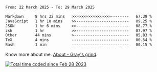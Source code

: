 <!--START_SECTION:waka-->

```txt
From: 22 March 2025 - To: 29 March 2025

Markdown     8 hrs 32 mins   >>>>>>>>>>>>>>>>>--------   67.39 %
JavaScript   1 hr 10 mins    >>-----------------------   09.25 %
JSON         1 hr 6 mins     >>-----------------------   08.77 %
zsh          1 hr            >>-----------------------   07.97 %
Other        44 mins         >------------------------   05.83 %
TeX          4 mins          -------------------------   00.54 %
Bash         1 min           -------------------------   00.15 %
```

<!--END_SECTION:waka-->

<!-- [![grayxu's github stats](https://github-readme-stats.vercel.app/api?username=grayxu&count_private=true&show_icons=true)](https://github.com/grayxu) -->

Know more about me: [About - Gray's grind](https://www.grayxu.cn/).
<p align="left">
  <a href="https://wakatime.com/@c69eb31e-43a1-463f-8968-c3449e386f57"><img src="https://wakatime.com/badge/user/c69eb31e-43a1-463f-8968-c3449e386f57.svg" title="Total time coded since Feb 28 2023" /></a>
</p>

